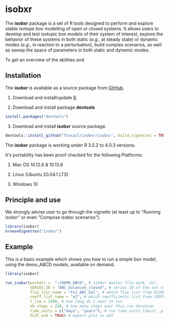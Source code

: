 # isobxr

<!-- badges: start -->
<!-- badges: end -->

The **isobxr** package is a set of R tools designed to perform and explore stable isotope box
modelling of open or closed systems.
It allows users to develop and test isotopic box models of their system of interest, explore the behavior of these systems
in both static (*e.g.*, at steady state) or dynamic modes (*e.g.*, in reaction to a perturbation), build complex scenarios, 
as well as sweep the space of parameters in both static and dynamic modes.

To get an overview of the abilities and 

## Installation

The **isobxr** is available as a source package from [GitHub](https://github.com/).

1. Download and install/update [R](https://cran.r-project.org/).

2. Download and install package **devtools**

``` r
install.packages("devtools")
```

3. Download and install **isobxr** source package.

``` r
devtools::install_github("ttacail/isobxr/isobxr", build_vignettes = TRUE) # FALSE if no pandoc/Rstudio 
```

The **isobxr** package is working under R 3.5.2 to 4.0.3 versions.

It's portability has been proof checked for the following Platforms: 

1. Mac OS 10.12.6 & 10.13.6

2. Linux (Ubuntu 20.04.1 LTS)

3. Windows 10

## Principle and use

We strongly advise user to go through the vignette (at least up to "Running isobxr" or even "Compose isobxr scenarios").

``` r
library(isobxr)
browseVignettes("isobxr")
```

## Example
This is a basic example which shows you how to run a simple box model, using the demo_ABCD models, available on demand.

``` r
library(isobxr)

run_isobxr(workdir =  "~/DEMO_ABCD", # isobxr master file work. dir.
           SERIES_ID = "ABC_balanced_closed", # series ID of the set of runs
           flux_list_name = "Fx1_ABC_bal", # which flux list from FLUXES sheet
           coeff_list_name = "a1", # which coefficients list from COEFFS sheet 
           t_lim = 2500, # how long do I want to run
           nb_steps = 250, # how many steps over this run duration
           time_units = c("days", "years"), # run time units (days), plot time units (years)
           PLOT_evD = TRUE) # export plot as pdf 
```

